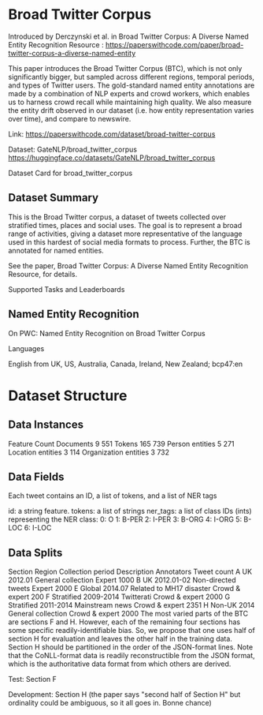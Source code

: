 # Broad Twitter Corpus
Introduced by Derczynski et al. in Broad Twitter Corpus: A Diverse Named Entity Recognition Resource : https://paperswithcode.com/paper/broad-twitter-corpus-a-diverse-named-entity

This paper introduces the Broad Twitter Corpus (BTC), which is not only significantly bigger, but sampled across different regions, temporal periods, and types of Twitter users. The gold-standard named entity annotations are made by a combination of NLP experts and crowd workers, which enables us to harness crowd recall while maintaining high quality. We also measure the entity drift observed in our dataset (i.e. how entity representation varies over time), and compare to newswire.

Link: https://paperswithcode.com/dataset/broad-twitter-corpus

Dataset: GateNLP/broad_twitter_corpus https://huggingface.co/datasets/GateNLP/broad_twitter_corpus

Dataset Card for broad_twitter_corpus


## Dataset Summary

This is the Broad Twitter corpus, a dataset of tweets collected over stratified times, places and social uses. The goal is to represent a broad range of activities, giving a dataset more representative of the language used in this hardest of social media formats to process. Further, the BTC is annotated for named entities.

See the paper, Broad Twitter Corpus: A Diverse Named Entity Recognition Resource, for details.


Supported Tasks and Leaderboards

## Named Entity Recognition
On PWC: Named Entity Recognition on Broad Twitter Corpus

Languages

English from UK, US, Australia, Canada, Ireland, New Zealand; bcp47:en


# Dataset Structure


## Data Instances

Feature	Count
Documents	9 551
Tokens	165 739
Person entities	5 271
Location entities	3 114
Organization entities	3 732

## Data Fields

Each tweet contains an ID, a list of tokens, and a list of NER tags

id: a string feature.
tokens: a list of strings
ner_tags: a list of class IDs (ints) representing the NER class:
  0: O
  1: B-PER
  2: I-PER
  3: B-ORG
  4: I-ORG
  5: B-LOC
  6: I-LOC


## Data Splits

Section	Region	Collection period	Description	Annotators	Tweet count
A	UK	2012.01	General collection	Expert	1000
B	UK	2012.01-02	Non-directed tweets	Expert	2000
E	Global	2014.07	Related to MH17 disaster	Crowd & expert	200
F	Stratified	2009-2014	Twitterati	Crowd & expert	2000
G	Stratified	2011-2014	Mainstream news	Crowd & expert	2351
H	Non-UK	2014	General collection	Crowd & expert	2000
The most varied parts of the BTC are sections F and H. However, each of the remaining four sections has some specific readily-identifiable bias. So, we propose that one uses half of section H for evaluation and leaves the other half in the training data. Section H should be partitioned in the order of the JSON-format lines. Note that the CoNLL-format data is readily reconstructible from the JSON format, which is the authoritative data format from which others are derived.

Test: Section F

Development: Section H (the paper says "second half of Section H" but ordinality could be ambiguous, so it all goes in. Bonne chance)
